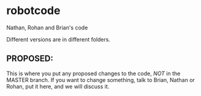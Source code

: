 robotcode
=========

Nathan, Rohan and Brian's code


Different versions are in different folders. 

PROPOSED:
---------
This is where you put any proposed changes to the code, *NOT* in the MASTER branch. If you want to change something, talk to Brian, Nathan or Rohan, put it here, and we will discuss it.

